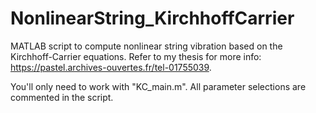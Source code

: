 # NonlinearString_KirchhoffCarrier
MATLAB script to compute nonlinear string vibration based on the Kirchhoff-Carrier equations. Refer to my thesis for more info:  https://pastel.archives-ouvertes.fr/tel-01755039.

You'll only need to work with "KC_main.m". All parameter selections are commented in the script.
